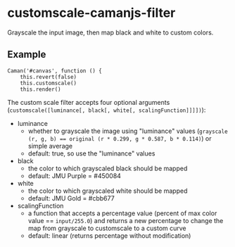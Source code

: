 # customscale-camanjs-filter

Grayscale the input image, then map black and white to custom colors.

## Example

    Caman('#canvas', function () {
        this.revert(false)
        this.customscale()
        this.render()

The custom scale filter accepts four optional arguments (`customscale([luminance[, black[, white[, scalingFunction]]]])`):
* luminance
    * whether to grayscale the image using "luminance" values (`grayscale (r, g, b) == original (r * 0.299, g * 0.587, b * 0.114)`) or simple average
    * default: true, so use the "luminance" values
* black
    * the color to which grayscaled black should be mapped
    * default: JMU Purple = #450084
* white
    * the color to which grayscaled white should be mapped
    * default: JMU Gold = #cbb677
* scalingFunction
    * a function that accepts a percentage value (percent of max color value == `input/255.0`) and returns a new percentage to change the map from grayscale to customscale to a custom curve  
    * default: linear (returns percentage without modification)